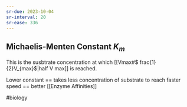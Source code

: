 ```yaml
---
sr-due: 2023-10-04
sr-interval: 20
sr-ease: 336
---
```

## Michaelis-Menten Constant $K_m$
This is the susbtrate concentration at which [[Vmax#$ frac{1}{2}V_{max}$|half V max]]
is reached.

Lower constant == takes less concentration of substrate to reach faster speed == better [[Enzyme Affinities]]

#biology 